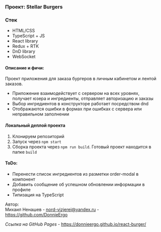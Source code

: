 ### Проект: Stellar Burgers

### Стек

* HTML/CSS
* TypeScript + JS
* React library
* Redux + RTK
* DnD library
* WebSocket

#### Описание и фичи:
Проект приложения для заказа бургеров в личным кабинетом и лентой заказов.
- Приложение взаимодействует с сервером на всех уровнях, получает юзера и ингредиенты, отправляет авторизацию и заказы
- Выбор ингредиентов в конструкторе работает посредством dnd
- Отображаются ошибки в формах при ошибках с сервера или неправильном заполнении

#### Локальный деплой проекта
1. Клонируем репозиторий
2. Запуск через `npm start`
3. Сборка проекта через `npm run build`. Готовый проект находится в папке `build`

#### ToDo:
- Перенести список ингредиентов из разметки order-modal в компонент
- Добавить сообщение об успешном обновлении информации в профиле
- Типизация на TypeScript


Автор:  
Михаил Ненашев - nord-vizjerei@yandex.ru - https://github.com/DonnieErgo  

*Ссылка на GitHub Pages -* https://donnieergo.github.io/react-burger/